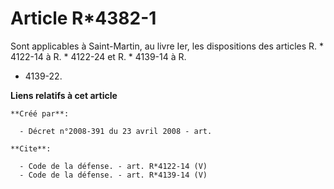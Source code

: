 # Article R*4382-1

Sont applicables à Saint-Martin, au livre Ier, les dispositions des articles R. * 4122-14 à R. * 4122-24 et R. * 4139-14 à R.
* 4139-22.

**Liens relatifs à cet article**

	**Créé par**:

	  - Décret n°2008-391 du 23 avril 2008 - art.

	**Cite**:

	  - Code de la défense. - art. R*4122-14 (V)
	  - Code de la défense. - art. R*4139-14 (V)
